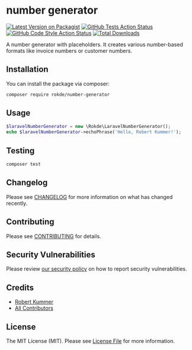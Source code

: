 # number generator

[![Latest Version on Packagist](https://img.shields.io/packagist/v/rokde/number-generator.svg?style=flat-square)](https://packagist.org/packages/rokde/number-generator)
[![GitHub Tests Action Status](https://img.shields.io/github/actions/workflow/status/rokde/number-generator/run-tests.yml?branch=main&label=tests&style=flat-square)](https://github.com/rokde/number-generator/actions?query=workflow%3Arun-tests+branch%3Amain)
[![GitHub Code Style Action Status](https://img.shields.io/github/actions/workflow/status/rokde/number-generator/fix-php-code-style-issues.yml?branch=main&label=code%20style&style=flat-square)](https://github.com/rokde/number-generator/actions?query=workflow%3A"Fix+PHP+code+style+issues"+branch%3Amain)
[![Total Downloads](https://img.shields.io/packagist/dt/rokde/number-generator.svg?style=flat-square)](https://packagist.org/packages/rokde/number-generator)

A number generator with placeholders. It creates various number-based formats like invoice numbers or customer numbers.

## Installation

You can install the package via composer:

```bash
composer require rokde/number-generator
```

## Usage

```php
$laravelNumberGenerator = new \Rokde\LaravelNumberGenerator();
echo $laravelNumberGenerator->echoPhrase('Hello, Robert Kummer!');
```

## Testing

```bash
composer test
```

## Changelog

Please see [CHANGELOG](CHANGELOG.md) for more information on what has changed recently.

## Contributing

Please see [CONTRIBUTING](CONTRIBUTING.md) for details.

## Security Vulnerabilities

Please review [our security policy](../../security/policy) on how to report security vulnerabilities.

## Credits

- [Robert Kummer](https://github.com/rokde)
- [All Contributors](../../contributors)

## License

The MIT License (MIT). Please see [License File](LICENSE.md) for more information.
